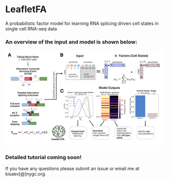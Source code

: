 # LeafletFA
A probabilistic factor model for learning RNA splicing driven cell states in single cell RNA-seq data 

### An overview of the input and model is shown below:
<img src="./FIGURE1_FULL.jpg" alt="Figure 1" width="800"/>

### Detailed tutorial coming soon! 

If you have any questions please submit an issue or email me at kisaev[@]nygc.org. 
